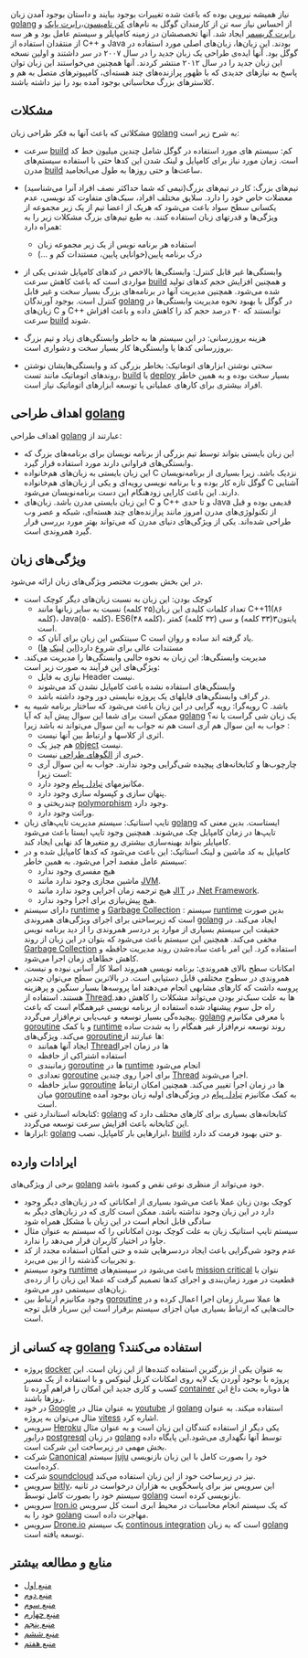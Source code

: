 نیاز همیشه نیرویی بوده که باعث شده تغییرات بوجود بیایند و داستان بوجود آمدن زبان [golang] از احساس نیاز سه تن از کارمندان گوگل به نام‌های [کن تامپسون]،[رابرت پایک] و [رابرت گریسمر] ایجاد شد. آنها تخصصشان در زمینه کامپایلر و سیستم عامل بود و هر سه از منتقدان استفاده از C++ و Java بودند. این زبان‌ها، زبان‌های اصلی مورد استفاده در گوگل بود. آنها ایده‌ی طراحی یک زبان جدید را در سال ۲۰۰۷ در سر داشتند و اولین نسخه این زبان جدید را در سال ۲۰۱۲ منتشر کردند. آنها همچنین می‌خواستند این زبان توان پاسخ به نیازهای جدیدی که با ظهور پرازنده‌های چند هسته‌ای، کامپیوترهای متصل به هم و کلاسترهای بزرگ محاسباتی بوجود آمده بود را نیز داشته باشند.

## مشکلات
مشکلاتی که باعث آنها به فکر طراحی زبان [golang] به شرح زیر است:

- سرعت [build] کم: سیستم های مورد استفاده در گوگل شامل چندین میلیون خط کد است. زمان مورد نیاز برای کامپایل و لینک شدن این کدها حتی با استفاده سیستم‌های مدرن [build] ساعت‌ها و حتی روز‌ها به طول می‌انجامید. 

- تیم‌های بزرگ: کار در تیم‌های بزرگ(تیمی که شما حداکثر نصف افراد آنرا می‌شناسید) معضلات خاص خود را دارد. سلایق مختلف افراد، سبک‌های متفاوت کد نویسی، عدم یکسانی سطح سواد باعث می‌شود که هریک از اعضا تیم از یک زیر مجموعه از ویژگی‌ها و قدرتهای زبان استفاده کنند. به طبع تیم‌های بزرگ مشکلات زیر را به همراه دارد:
	- استفاده هر برنامه نویس از یک زیر مجموعه زبان
	- درک برنامه پایین(خوانایی پایین، مستندات کم و ...)
- وابستگی‌ها غیر قابل کنترل: وابستگی‌ها بالاخص در کدهای کامپایل شدنی یکی از مواردی است که باعث کاهش سرعت [build] و همچنین افزایش حجم کدهای تولید شده می‌شود. همچنین مدیریت آنها در برنامه‌های بزرگ بسیار سخت و غیر قابل کنترل است. بوجود آورندگان [golang] در گوگل با بهبود نحوه مدیریت وابستگی‌ها در زبان‌های C و C++ توانستند که ۴۰ درصد حجم کد را کاهش داده و باعث افزاش سرعت [build] شوند.
- هزینه بروزرسانی: در این سیستم ها به خاطر وابستگی‌های زیاد و تیم بزرگ بروزرسانی کدها یا وابستگی‌ها کار بسیار سخت و دشواری است.
- سختی نوشتن ابزارهای اتوماتیک: بخاطر بزرگی کد و وابستگی‌هایشان نوشتن روندهای اتوماتیک مانند تست، [build] یا [deploy] بسیار سخت بوده و به همین خاطر افراد بیشتری برای کارهای عملیاتی یا توسعه ابزارهای اتوماتیک نیاز است.

## اهداف طراحی [golang]

اهداف طراحی [golang] عبارتند از:
- این زبان بایستی بتواند توسط تیم بزرگی از برنامه نویسان برای برنامه‌های بزرگ که وابستگی‌های فراوانی دارند مورد استفاده قرار گیرد.
- این زبان بایستی به زبان‌های هم‌خانواده C نزدیک باشد. زیرا بسیاری از برنامه‌نویسان گوگل تازه کار بوده و با برنامه نویسی‌ رویه‌ای و یکی از زبان‌های هم‌خانواده C آشنایی دارند. این باعث کارایی زودهنگام این دست برنامه‌نویسان می‌شود.
- این زبان بایستی مدرن باشد. زبان‌های C و C++ و تا حدی Java قدیمی بوده و قبل از تکنولوژی‌های مدرن امروز مانند پرازنده‌های چند هسته‌ای، شبکه و عصر وب طراحی شده‌اند. یکی از ویژگی‌های دنیای مدرن که می‌تواند بهتر مورد بررسی قرار گیرد همروندی است. 

## ویژگی‌های زبان

در این بخش بصورت مختصر ویژگی‌های زبان ارائه می‌شود.

- کوچک بودن: این زبان به نسبت زبان‌های دیگر کوچک است
	- تعداد کلمات کلیدی این زبان(۲۵ کلمه) نسبت به سایر زبانها مانند C++11(۸۶ کلمه)، Java(۵۰ کلمه)، ES6(۴۸ کلمه)، پایتون۳(۳۳ کلمه) و سی (۳۲ کلمه) کمتر است.
	- سینتکس این زبان برای آنان که C یاد گرفته اند ساده و روان است. 
	- مستندات عالی برای شروع دارد([این]  [لینک]  [ها])
- مدیریت وابستگی‌ها: این زبان به نحوه جالبی وابستگی‌ها را مدیریت می‌کند. ویژگی‌های این فرآیند به صورت زیر است:
	- نیازی به فایل Header نیست.
	- وابستگی‌های استفاده نشده باعث کامپایل نشدن کد می‌شوند
	- در گراف وابستگی‌های فایلهای یک پروژه نبایستی دور وجود داشته باشد. 
- رویه‌گرا: رویه گرایی در این زبان باعث می‌شود که ساختار برنامه شبیه به C باشد. ممکن است برای شما این سوال پیش آید که آیا [golang] یک زبان شی گراست یا نه؟ جواب به این سوال هم آری است هم نه
جواب به این سوال می‌تواند نه باشد زیرا :
	- اثری از کلاسها و ارتباط بین آنها نیست.
	- هم چیز یک [object] نیست.
	- خبری از [الگوهای طراحی] نیست.
	- چارچوب‌ها و کتابخانه‌های پیچیده شی‌گرایی وجود ندارند.
جواب به این سوال آری است زیرا:
	- مکانیزمهای [تبادل پیام] وجود دارد.
	- پنهان سازی و کپسوله سازی وجود دارد.
	- چندریختی و [polymorphism] وجود دارد.
	- وراثت وجود دارد. 
- تایپ استاتیک: سیستم مدیریت تایپ‌های زبان [golang] ایستاست. بدین معنی که تایپ‌ها در زمان کامپایل چک می‌شوند. همچنین وجود تایپ ایستا باعث می‌شود کامپایلر بتواند بهینه‌سازی بیشتری رو متغیرها کد نهایی ایجاد کند. 
- کامپایل به کد ماشین و لینک استاتیک: این باعث می‌شود که کدها کامپایل شده و در سیستم عامل مقصد اجرا می‌شود. به همین خاطر:
	- هیچ مفسری وجود ندارد
	- ماشین مجازی وجود ندارد مانند [JVM]. 
	- هیچ ترجمه زمان اجرایی وجود ندارد مانند [JIT] در [.Net Framework].
	- هیچ پیش‌نیازی برای اجرا وجود ندارد. 
- دارای سیستم [runtime] و [Garbage Collection] : سیستم [runtime] بدین صورت است که زیرساختی برای اجرای ویژگی‌های همروندی [golang] ایجاد می‌کند. در حقیقت این سیستم بسیاری از موارد پر دردسر همروندی را از دید برنامه نویس مخفی می‌کند. همچنین این سیستم باعث می‌شود که بتوان در این زبان از روند [Garbage Collection] استفاده کرد. این امر باعث ساده‌شدن روند مدیریت حافظه و کاهش خطاهای زمان اجرا می‌شود.
- امکانات سطح بالای همروندی: برنامه نویسی همروند اصلا کار آسانی نبوده و نیست. همروندی در سطوح مختلفی قابل دستیابی است. در بالاترین سطح می‌توان چندین پروسه داشت که کارهای مشابهی انجام می‌دهند اما پروسه‌ها بسیار سنگین و پرهزینه هستند. استفاده از [Thread]ها به علت سبک‌تر بودن می‌تواند مشکلات را کاهش دهد. راه حل سوم پیشنهاد شده استفاده از برنامه نویسی غیرهمگام است که باعث پیچیده‌گی بسیار توسعه و عیب‌یابی نرم‌افزار می‌گردد. [golang] با معرفی مکانیزم [goroutine] و با کمک [runtime] روند توسعه نرم‌افزار غیر همگام را به شدت ساده می‌کند. ویژگی‌های [goroutine]ها عبارتند از:
	- ایجاد آنها همانند [Thread]ها در زمان اجرا
	- استفاده اشتراکی از حافظه
	- زمانبندی [goroutine] ها در [runtime] انجام می‌شود
	- تعدادی [goroutine] برای اجرا روی چندین [Thread] اجرا می‌شوند.
	- سایز حافظه [goroutine] ها در زمان اجرا تغییر می‌کند.
همچنین امکان ارتباط میان [goroutine] به کمک مکانیزم [تبادل پیام] در ویژگی‌های اولیه زبان بوجود آمده است.
- کتابخانه استاندارد غنی: [golang] کتابخانه‌های بسیاری برای کارهای مختلف دارد که این کتابخانه باعث افزایش سرعت توسعه می‌گردد.
- ابزارها: [golang] ابزارهایی بار کامپایل، نصب، [build] و حتی بهبود فرمت کد دارد. 

## ایرادات وارده

برخی از ویژگی‌های [golang] خود می‌تواند از منظری نوعی نقص و کمبود باشد.

- کوچک بودن زبان عملا باعث می‌شود بسیاری از امکاناتی که در زبان‌های دیگر وجود دارد در این زبان وجود نداشته باشد. ممکن است کاری که در زبان‌های دیگر به سادگی قابل انجام است در این زبان با مشکل همراه شود
- سیستم تایپ استاتیک زبان به علت کوچک بودن امکاناتی را که سیستم به عنوان مثال جاوا در اختیار کاربران قرار می‌دهد را ندارد.
- عدم وجود شی‌گرایی باعث ایجاد دردسرهایی شده و حتی امکان استفاده مجدد از کد و تجربیات گذشته را از بین می‌برد. 
- وجود سیستم [runtime] باعث می‌شود در سیستم‌های [mission critical] نتوان با قطعیت در مورد زمان‌بندی و اجرای کدها تصمیم گرفت که عملا این زبان را از رده‌ی زبان‌های سیستمی دور می‌شود.
- وجود مکانیزم ارتباط بین [goroutine] ها عملا سربار زمان اجرا اعمال کرده و در حالت‌هایی که ارتباط بسیاری میان اجزای سیستم برقرار است این سربار قابل توجه است.


## چه کسانی از [golang] استفاده می‌کنند؟

- پروژه [docker] به عنوان یکی از بزرگترین استفاده کننده‌ها از این زبان است. این پروژه با بوجود آوردن یک لایه روی امکانات کرنل لینوکس و با استفاده از یک مسیر کسب و کاری جدید این امکان را فراهم آورده تا [container] ها دوباره بحث داغ این روزها باشند.
- در خود [Google] به عنوان مثال در [youtube] از [golang] استفاده میکند. به عنوان مثال می‌توان به پروژه [vitess] اشاره کرد.
- سرویس [Heroku] یکی دیگر از استفاده کنندگان این زبان است و به عنوان مثال درایور [postgresql] در زبان [golang] توسط آنها نگهداری می‌شود.این پایگاه داده بخش مهمی در زیرساخت این شرکت است.
- شرکت [Canonical] سیستم [juju] خود را بصورت کامل با این زبان بازنویسی کرده‌است.
- شرکت [soundcloud] نیز در زیرساخت خود از این زبان استفاده می‌کند.
- سرویس [bitly]، این سرویس نیز برای پاسخگویی به هزاران درخواست در ثانیه سیستم خود را بصورت کامل توسط [golang] بازنویسی کرده است.
- سرویس [Iron.io] که یک سیستم انجام محاسبات در محیط ابری است کل سرویس خود را به [golang] مهاجرت داده است.
- سرویس [Drone.io] یک سیستم [continous integration] است که به زبان [golang] توسعه یافته است.

## منابع و مطالعه بیشتر

- [منبع اول]
- [منبع دوم]
- [منبع سوم]
- [منبع چهارم]
- [منبع پنجم]
- [منبع ششم]
- [منبع هفتم]


[رابرت پایک]: http://en.wikipedia.org/wiki/Rob_Pike
[کن تامپسون]: http://en.wikipedia.org/wiki/Ken_Thompson
[رابرت گریسمر]: http://en.wikipedia.org/wiki/Robert_Griesemer
[الگوهای طراحی]: http://en.wikipedia.org/wiki/Software_design_pattern
[تبادل پیام]: http://en.wikipedia.org/wiki/Message_passing
[این]:https://tour.golang.org
[لینک]:https://golang.org/doc/effective_go.html
[ها]:https://gobyexample.com
[golang]: http://golang.org/ 
[build]: http://en.wikipedia.org/wiki/Software_build
[deploy]:http://en.wikipedia.org/wiki/Software_deployment
[object]: http://en.wikipedia.org/wiki/Object_(computer_science)
[JVM]: http://en.wikipedia.org/wiki/Java_virtual_machine
[JIT]: http://en.wikipedia.org/wiki/Just-in-time_compilation
[.Net Framework]:http://en.wikipedia.org/wiki/.NET_Framework
[runtime]:https://golang.org/pkg/runtime/
[Garbage Collection]:http://en.wikipedia.org/wiki/Garbage_collection_(computer_science)
[Thread]:http://en.wikipedia.org/wiki/Thread_(computing)
[goroutine]:https://golang.org/doc/effective_go.html#goroutines
[mission critical]:http://en.wikipedia.org/wiki/Mission_critical
[container]:http://en.wikipedia.org/wiki/Operating-system-level_virtualization
[vitess]:https://github.com/youtube/vitess
[postgresql]:http://www.postgresql.org/
[juju]:http://en.wikipedia.org/wiki/Juju_(software)
[continous integration]:http://en.wikipedia.org/wiki/Continuous_integration
[docker]:http://docker.com
[Heroku]:https://www.heroku.com
[soundcloud]:http://soundcloud.com
[Canonical]:http://www.canonical.com/
[Iron.io]:http://iron.io
[Drone.io]:http://drone.io
[bitly]:http://bit.ly
[Google]:http://google.com
[youtube]:http://youtube.com
[polymorphism]: http://en.wikipedia.org/wiki/Polymorphism_%28computer_science%29

[منبع اول]: http://taakestan.com/webinars/go/go-webinar-slides-taakproject.pdf
[منبع دوم]: http://blog.smartbear.com/programming/an-introduction-to-the-go-language-boldly-going-where-no-man-has-ever-gone-before/
[منبع سوم]: https://sendgrid.com/blog/intro-to-go-programming-language/
[منبع چهارم]: http://www.zhubert.com/blog/2014/01/12/introduction-to-go-golang-part-1/
[منبع پنجم]: http://talks.golang.org/2012/splash.article
[منبع ششم]: http://golang-for-python-programmers.readthedocs.org/en/latest/intro.html
[منبع هفتم]:http://viget.com/extend/diving-into-go-a-five-week-intro
